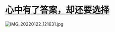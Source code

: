 # [心中有了答案，却还要选择](https://github.com/zfy68/gitblog/issues/25)

![IMG_20220122_121631.jpg](https://user-images.githubusercontent.com/37278360/150628706-40cfb6d3-88de-4375-af48-544d39b7c888.jpg)